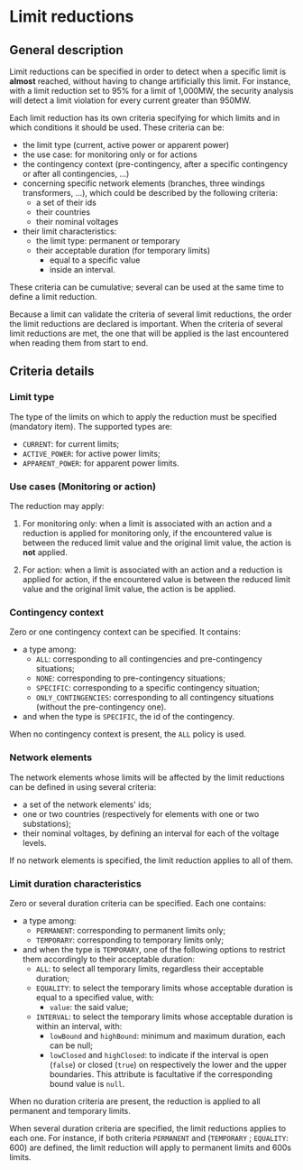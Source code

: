 # Limit reductions

## General description

Limit reductions can be specified in order to detect when a specific limit is **almost** reached, without having to change artificially this limit.
For instance, with a limit reduction set to 95% for a limit of 1,000MW, the security analysis will detect a limit violation for every current greater than 950MW.

Each limit reduction has its own criteria specifying for which limits and in which conditions it should be used. These criteria can be:
- the limit type (current, active power or apparent power)
- the use case: for monitoring only or for actions
- the contingency context (pre-contingency, after a specific contingency or after all contingencies, ...)
- concerning specific network elements (branches, three windings transformers, ...), which could be described by the following criteria:
    - a set of their ids
    - their countries
    - their nominal voltages
- their limit characteristics:
    - the limit type: permanent or temporary
    - their acceptable duration (for temporary limits)
        - equal to a specific value
        - inside an interval.

These criteria can be cumulative; several can be used at the same time to define a limit reduction.

Because a limit can validate the criteria of several limit reductions, the order the limit reductions are declared is important.
When the criteria of several limit reductions are met, the one that will be applied is the last encountered when reading them from start to end.

## Criteria details

### Limit type

The type of the limits on which to apply the reduction must be specified (mandatory item). The supported types are:
- `CURRENT`: for current limits;
- `ACTIVE_POWER`: for active power limits;
- `APPARENT_POWER`: for apparent power limits.


### Use cases (Monitoring or action)

The reduction may apply:

1. For monitoring only: when a limit is associated with an action and a reduction is applied for monitoring only,
if the encountered value is between the reduced limit value and the original limit value, the action is **not** applied.

2. For action: when a limit is associated with an action and a reduction is applied for action,
if the encountered value is between the reduced limit value and the original limit value, the action is be applied.


### Contingency context

Zero or one contingency context can be specified. It contains:
- a type among:
    - `ALL`: corresponding to all contingencies and pre-contingency situations;
    - `NONE`: corresponding to pre-contingency situations;
    - `SPECIFIC`: corresponding to a specific contingency situation;
    - `ONLY_CONTINGENCIES`: corresponding to all contingency situations (without the pre-contingency one).
- and when the type is `SPECIFIC`, the id of the contingency.

When no contingency context is present, the `ALL` policy is used.


### Network elements

The network elements whose limits will be affected by the limit reductions can be defined in using several criteria:
- a set of the network elements' ids;
- one or two countries (respectively for elements with one or two substations);
- their nominal voltages, by defining an interval for each of the voltage levels.

If no network elements is specified, the limit reduction applies to all of them.


### Limit duration characteristics

Zero or several duration criteria can be specified. Each one contains:
- a type among:
    - `PERMANENT`: corresponding to permanent limits only;
    - `TEMPORARY`: corresponding to temporary limits only;
- and when the type is `TEMPORARY`, one of the following options to restrict them accordingly to their acceptable duration:
    - `ALL`: to select all temporary limits, regardless their acceptable duration;
    - `EQUALITY`: to select the temporary limits whose acceptable duration is equal to a specified value, with:
        - `value`: the said value;
    - `INTERVAL`: to select the temporary limits whose acceptable duration is within an interval, with:
        - `lowBound` and `highBound`: minimum and maximum duration, each can be null;
        - `lowClosed` and `highClosed`: to indicate if the interval is open (`false`) or closed (`true`) on respectively the lower and the upper boundaries.
      This attribute is facultative if the corresponding bound value is `null`.

When no duration criteria are present, the reduction is applied to all permanent and temporary limits.

When several duration criteria are specified, the limit reductions applies to each one. 
For instance, if both criteria `PERMANENT` and (`TEMPORARY` ; `EQUALITY`: 600) are defined, the limit reduction will apply to permanent limits and 600s limits.
